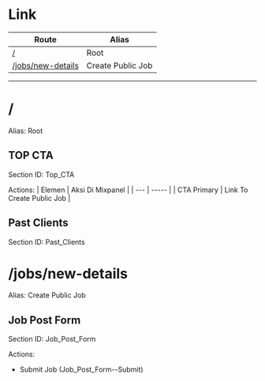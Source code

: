 # Link

| Route | Alias |
| ---- | ---- |
| [/](#22946) | Root |
| [/jobs/new-details](#78505) | Create Public Job |

-----

# <a name="22946"></a>/ 

Alias: Root

## TOP CTA

Section ID: Top_CTA

Actions:
| Elemen | Aksi Di Mixpanel |
| --- | ----- |
| CTA Primary | Link To Create Public Job |

## Past Clients

Section ID: Past_Clients

# /jobs/new-details <a name="78505"></a>

Alias: Create Public Job

## Job Post Form

Section ID: Job_Post_Form

Actions: 
- Submit Job (Job_Post_Form--Submit)
